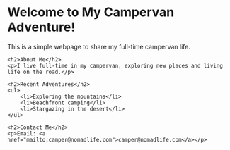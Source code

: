 <html lang="en">
<head>
    <meta charset="UTF-8">
    <meta name="viewport" content="width=device-width, initial-scale=1.0">
    <title>My First Web Page</title>
</head>
<body>
    <h1>Welcome to My Campervan Adventure!</h1>
    <p>This is a simple webpage to share my full-time campervan life.</p>

    <h2>About Me</h2>
    <p>I live full-time in my campervan, exploring new places and living life on the road.</p>

    <h2>Recent Adventures</h2>
    <ul>
        <li>Exploring the mountains</li>
        <li>Beachfront camping</li>
        <li>Stargazing in the desert</li>
    </ul>

    <h2>Contact Me</h2>
    <p>Email: <a href="mailto:camper@nomadlife.com">camper@nomadlife.com</a></p>
</body>
</html>
